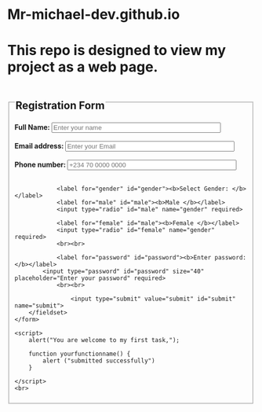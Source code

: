 # Mr-michael-dev.github.io
# This repo is designed to view my project as a web page.
<!DOCTYPE html>
<html lang="en">
<head>
    <title>Register here</title>
    <link rel="stylesheet" href="style.css">
</head>
<body>
    <form onsubmit="yourfunctionname()">
        <fieldset>
            <legend><h2>Registration Form</h2></legend>
            <label for="name" id="name"><b>Full Name: </b></label>
            <input type="text" id="name" size="40" placeholder="Enter your name" required>
                <br><br>
            <label for="email" id="email"><b>Email address: </b></label>
            <input type="email" id="email" size="40" placeholder="Enter your Email" required>
            <br><br>
            <label for="phone" id="phone"><b>Phone number: </b></label>
            <input type="text" id="phone" size="40" placeholder="+234 70 0000 0000" required>
                <br><br>
               
                <label for="gender" id="gender"><b>Select Gender: </b></label>
                <label for="male" id="male"><b>Male </b></label>
                <input type="radio" id="male" name="gender" required>
               
                <label for="female" id="male"><b>Female </b></label>
                <input type="radio" id="female" name="gender" required>
                <br><br>

                <label for="password" id="password"><b>Enter password: </b></label>
            <input type="password" id="password" size="40" placeholder="Enter your password" required>
                <br><br>
        
                    <input type="submit" value="submit" id="submit" name="submit">
        </fieldset>
    </form>

    <script>
        alert("You are welcome to my first task,");

        function yourfunctionname() {
            alert ("submitted successfully")
        }

    </script>
    <br>
    
</body>
</html>
